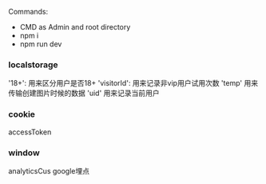 Commands:

- CMD as Admin and root directory
- npm i
- npm run dev

### localstorage
'18+': 用来区分用户是否18+
'visitorId': 用来记录非vip用户试用次数
'temp' 用来传输创建图片时候的数据
'uid' 用来记录当前用户

### cookie 
accessToken

### window
analyticsCus google埋点
